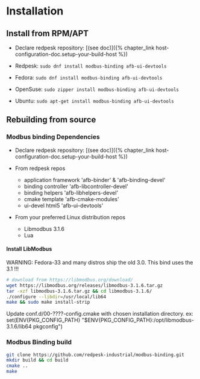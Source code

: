 # Installation

## Install from RPM/APT

* Declare redpesk repository: [(see doc)]({% chapter_link host-configuration-doc.setup-your-build-host %})

* Redpesk: `sudo dnf install modbus-binding afb-ui-devtools`
* Fedora: `sudo dnf install modbus-binding afb-ui-devtools`
* OpenSuse: `sudo zipper install modbus-binding afb-ui-devtools`
* Ubuntu: `sudo apt-get install modbus-binding afb-ui-devtools`

## Rebuilding from source

### Modbus binding Dependencies

* Declare redpesk repository: [(see doc)]({% chapter_link host-configuration-doc.setup-your-build-host %})

* From redpesk repos
  * application framework 'afb-binder' & 'afb-binding-devel'
  * binding controller 'afb-libcontroller-devel'
  * binding helpers 'afb-libhelpers-devel'
  * cmake template 'afb-cmake-modules'
  * ui-devel html5 'afb-ui-devtools'
* From your preferred Linux distribution repos
  * Libmodbus 3.1.6
  * Lua

#### Install LibModbus

WARNING: Fedora-33 and many distros ship the old 3.0. This bind uses the 3.1 !!!

```bash
# download from https://libmodbus.org/download/
wget https://libmodbus.org/releases/libmodbus-3.1.6.tar.gz
tar -xzf libmodbus-3.1.6.tar.gz && cd libmodbus-3.1.6/
./configure --libdir=/usr/local/lib64
make && sudo make install-strip
```

Update conf.d/00-????-config.cmake with chosen installation directory. ex: set(ENV{PKG_CONFIG_PATH} "$ENV{PKG_CONFIG_PATH}:/opt/libmodbus-3.1.6/lib64 pkgconfig")

### Modbus Binding build

```bash
git clone https://github.com/redpesk-industrial/modbus-binding.git
mkdir build && cd build
cmake ..
make
```
